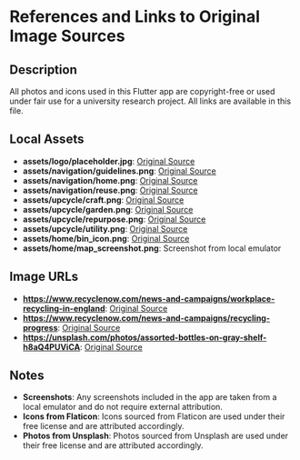 
# References and Links to Original Image Sources

## Description
All photos and icons used in this Flutter app are copyright-free or used under fair use for a university research project. All links are available in this file.

## Local Assets
- **assets/logo/placeholder.jpg**: [Original Source](https://unsplash.com/photos/green-leaf-on-white-background-_mUVHhvBYZ0)
- **assets/navigation/guidelines.png**: [Original Source](https://www.flaticon.com/free-icon/book_5372175)
- **assets/navigation/home.png**: [Original Source](https://www.flaticon.com/free-icon/home_263115)
- **assets/navigation/reuse.png**: [Original Source](https://www.flaticon.com/free-icon/recycle_2089548)
- **assets/upcycle/craft.png**: [Original Source](https://www.flaticon.com/free-icon/painting_2722245)
- **assets/upcycle/garden.png**: [Original Source](https://www.flaticon.com/free-icon/gardening_1973857)
- **assets/upcycle/repurpose.png**: [Original Source](https://www.flaticon.com/free-icon/recycle-bottle_4229097)
- **assets/upcycle/utility.png**: [Original Source](https://www.flaticon.com/free-icon/drill_2670523)
- **assets/home/bin_icon.png**: [Original Source](https://www.flaticon.com/free-icon/recycle-bin_2514438)
- **assets/home/map_screenshot.png**: Screenshot from local emulator

## Image URLs
- **https://www.recyclenow.com/news-and-campaigns/workplace-recycling-in-england**: [Original Source](https://www.recyclenow.com/_next/image?url=https%3A%2F%2Fimages.ctfassets.net%2Ft5gtctpjc8ne%2F5h7umiE91u5mVtCacjBzmT%2Fc67dbc02d9a66616f61500af33813e96%2Frecycling_items.png&w=3840&q=75)
- **https://www.recyclenow.com/news-and-campaigns/recycling-progress**: [Original Source](https://www.recyclenow.com/_next/image?url=https%3A%2F%2Fimages.ctfassets.net%2Ft5gtctpjc8ne%2F58Xi58AkhUvTyMmBvsTsK1%2F9f6679b18968f8956ac2b69b1b883051%2FR5TC0823RW.jpg&w=3840&q=75)
- **https://unsplash.com/photos/assorted-bottles-on-gray-shelf-h8aQ4PUViCA**: [Original Source](https://images.unsplash.com/photo-1620676524838-7017c424120e?q=80&w=1954&auto=format&fit=crop&ixlib=rb-4.1.0&ixid=M3wxMjA3fDB8MHxwaG90by1wYWdlfHx8fGVufDB8fHx8fA%3D%3D)

## Notes
- **Screenshots**: Any screenshots included in the app are taken from a local emulator and do not require external attribution.
- **Icons from Flaticon**: Icons sourced from Flaticon are used under their free license and are attributed accordingly.
- **Photos from Unsplash**: Photos sourced from Unsplash are used under their free license and are attributed accordingly.
